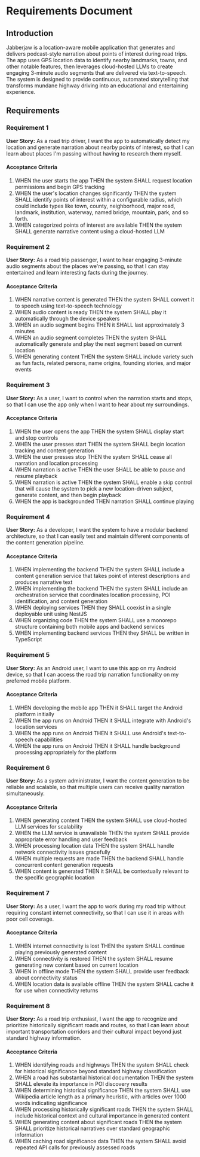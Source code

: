 # Requirements Document

## Introduction

Jabberjaw is a location-aware mobile application that generates and delivers podcast-style narration about points of interest during road trips. The app uses GPS location data to identify nearby landmarks, towns, and other notable features, then leverages cloud-hosted LLMs to create engaging 3-minute audio segments that are delivered via text-to-speech. The system is designed to provide continuous, automated storytelling that transforms mundane highway driving into an educational and entertaining experience.

## Requirements

### Requirement 1

**User Story:** As a road trip driver, I want the app to automatically detect my location and generate narration about nearby points of interest, so that I can learn about places I'm passing without having to research them myself.

#### Acceptance Criteria

1. WHEN the user starts the app THEN the system SHALL request location permissions and begin GPS tracking
2. WHEN the user's location changes significantly THEN the system SHALL identify points of interest within a configurable radius, which could include types like town, county, neighborhood, major road, landmark, institution, waterway, named bridge, mountain, park, and so forth.
3. WHEN categorized points of interest are available THEN the system SHALL generate narrative content using a cloud-hosted LLM

### Requirement 2

**User Story:** As a road trip passenger, I want to hear engaging 3-minute audio segments about the places we're passing, so that I can stay entertained and learn interesting facts during the journey.

#### Acceptance Criteria

1. WHEN narrative content is generated THEN the system SHALL convert it to speech using text-to-speech technology
2. WHEN audio content is ready THEN the system SHALL play it automatically through the device speakers
3. WHEN an audio segment begins THEN it SHALL last approximately 3 minutes
4. WHEN an audio segment completes THEN the system SHALL automatically generate and play the next segment based on current location
5. WHEN generating content THEN the system SHALL include variety such as fun facts, related persons, name origins, founding stories, and major events

### Requirement 3

**User Story:** As a user, I want to control when the narration starts and stops, so that I can use the app only when I want to hear about my surroundings.

#### Acceptance Criteria

1. WHEN the user opens the app THEN the system SHALL display start and stop controls
2. WHEN the user presses start THEN the system SHALL begin location tracking and content generation
3. WHEN the user presses stop THEN the system SHALL cease all narration and location processing
4. WHEN narration is active THEN the user SHALL be able to pause and resume playback
5. WHEN narration is active THEN the system SHALL enable a skip control that will cause the system to pick a new location-driven subject, generate content, and then begin playback
6. WHEN the app is backgrounded THEN narration SHALL continue playing

### Requirement 4

**User Story:** As a developer, I want the system to have a modular backend architecture, so that I can easily test and maintain different components of the content generation pipeline.

#### Acceptance Criteria

1. WHEN implementing the backend THEN the system SHALL include a content generation service that takes point of interest descriptions and produces narrative text
2. WHEN implementing the backend THEN the system SHALL include an orchestration service that coordinates location processing, POI identification, and content generation
3. WHEN deploying services THEN they SHALL coexist in a single deployable unit using NestJS
4. WHEN organizing code THEN the system SHALL use a monorepo structure containing both mobile apps and backend services
5. WHEN implementing backend services THEN they SHALL be written in TypeScript

### Requirement 5

**User Story:** As an Android user, I want to use this app on my Android device, so that I can access the road trip narration functionality on my preferred mobile platform.

#### Acceptance Criteria

1. WHEN developing the mobile app THEN it SHALL target the Android platform initially
2. WHEN the app runs on Android THEN it SHALL integrate with Android's location services
3. WHEN the app runs on Android THEN it SHALL use Android's text-to-speech capabilities
4. WHEN the app runs on Android THEN it SHALL handle background processing appropriately for the platform

### Requirement 6

**User Story:** As a system administrator, I want the content generation to be reliable and scalable, so that multiple users can receive quality narration simultaneously.

#### Acceptance Criteria

1. WHEN generating content THEN the system SHALL use cloud-hosted LLM services for scalability
2. WHEN the LLM service is unavailable THEN the system SHALL provide appropriate error handling and user feedback
3. WHEN processing location data THEN the system SHALL handle network connectivity issues gracefully
4. WHEN multiple requests are made THEN the backend SHALL handle concurrent content generation requests
5. WHEN content is generated THEN it SHALL be contextually relevant to the specific geographic location

### Requirement 7

**User Story:** As a user, I want the app to work during my road trip without requiring constant internet connectivity, so that I can use it in areas with poor cell coverage.

#### Acceptance Criteria

1. WHEN internet connectivity is lost THEN the system SHALL continue playing previously generated content
2. WHEN connectivity is restored THEN the system SHALL resume generating new content based on current location
3. WHEN in offline mode THEN the system SHALL provide user feedback about connectivity status
4. WHEN location data is available offline THEN the system SHALL cache it for use when connectivity returns

### Requirement 8

**User Story:** As a road trip enthusiast, I want the app to recognize and prioritize historically significant roads and routes, so that I can learn about important transportation corridors and their cultural impact beyond just standard highway information.

#### Acceptance Criteria

1. WHEN identifying roads and highways THEN the system SHALL check for historical significance beyond standard highway classification
2. WHEN a road has substantial historical documentation THEN the system SHALL elevate its importance in POI discovery results
3. WHEN determining historical significance THEN the system SHALL use Wikipedia article length as a primary heuristic, with articles over 1000 words indicating significance
4. WHEN processing historically significant roads THEN the system SHALL include historical context and cultural importance in generated content
5. WHEN generating content about significant roads THEN the system SHALL prioritize historical narratives over standard geographic information
6. WHEN caching road significance data THEN the system SHALL avoid repeated API calls for previously assessed roads
